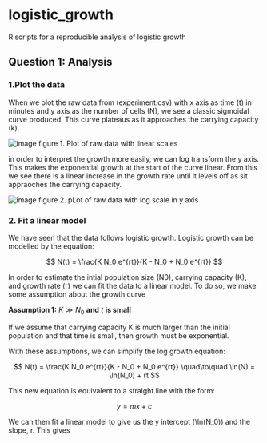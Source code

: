 # logistic_growth
R scripts for a reproducible analysis of logistic growth


## Question 1: Analysis
### 1.Plot the data

When we plot the raw data from (experiment.csv) with x axis as time (t) in minutes and y axis as the number of cells (N), we see a classic sigmoidal curve produced. This curve plateaus as it approaches the carrying capacity (k).

![image](https://github.com/user-attachments/assets/24b9ec6f-79fa-47d9-8a50-c6ad70701e6f)
figure 1. Plot of raw data with linear scales

in order to interpret the growth more easily, we can log transform the y axis. This makes the exponential growth at the start of the curve linear. From this we see there is a linear increase in the growth rate until it levels off as sit appraoches the carrying capacity. 

![image](https://github.com/user-attachments/assets/5543b7c3-b451-48d0-a4b3-6bd888fc2671)
figure 2. pLot of raw data with log scale in y axis

### 2. Fit a linear model

We have seen that the data follows logistic growth. Logistic growth can be modelled by the equation:

$$
N(t) = \frac{K N_0 e^{rt}}{K - N_0 + N_0 e^{rt}}
$$

In order to estimate the intial population size (N0), carrying capacity (K), and growth rate (r) we can fit the data to a linear model. To do so, we make some assumption about the growth curve

**Assumption 1:** $K \gg N_0$ **and** $t$ **is small**

If we assume that carrying capacity K is much larger than the initial population and that time is small, then growth must be exponential. 

With these assumptions, we can simplify the log growth equation:

$$
N(t) = \frac{K N_0 e^{rt}}{K - N_0 + N_0 e^{rt}} \quad\to\quad \ln(N) = \ln(N_0) + rt
$$

This new equation is equivalent to a straight line with the form:

$$
y=mx+c
$$

We can then fit a linear model to give us the y intercept (\ln(N_0)) and the slope, r. This gives 


